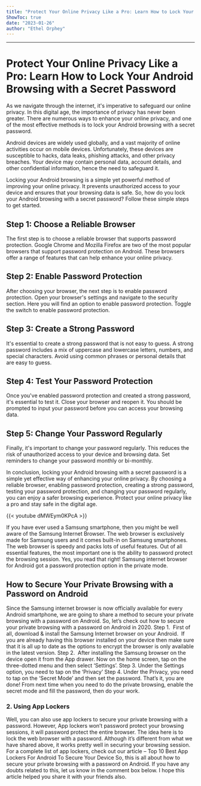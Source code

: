 ```yaml
---
title: "Protect Your Online Privacy Like a Pro: Learn How to Lock Your Android Browsing with a Secret Password"
ShowToc: true 
date: "2023-01-26"
author: "Ethel Orphey"
---
```

*****
# Protect Your Online Privacy Like a Pro: Learn How to Lock Your Android Browsing with a Secret Password

As we navigate through the internet, it's imperative to safeguard our online privacy. In this digital age, the importance of privacy has never been greater. There are numerous ways to enhance your online privacy, and one of the most effective methods is to lock your Android browsing with a secret password. 

Android devices are widely used globally, and a vast majority of online activities occur on mobile devices. Unfortunately, these devices are susceptible to hacks, data leaks, phishing attacks, and other privacy breaches. Your device may contain personal data, account details, and other confidential information, hence the need to safeguard it.

Locking your Android browsing is a simple yet powerful method of improving your online privacy. It prevents unauthorized access to your device and ensures that your browsing data is safe. So, how do you lock your Android browsing with a secret password? Follow these simple steps to get started.

## Step 1: Choose a Reliable Browser

The first step is to choose a reliable browser that supports password protection. Google Chrome and Mozilla Firefox are two of the most popular browsers that support password protection on Android. These browsers offer a range of features that can help enhance your online privacy.

## Step 2: Enable Password Protection

After choosing your browser, the next step is to enable password protection. Open your browser's settings and navigate to the security section. Here you will find an option to enable password protection. Toggle the switch to enable password protection.

## Step 3: Create a Strong Password

It's essential to create a strong password that is not easy to guess. A strong password includes a mix of uppercase and lowercase letters, numbers, and special characters. Avoid using common phrases or personal details that are easy to guess. 

## Step 4: Test Your Password Protection

Once you've enabled password protection and created a strong password, it's essential to test it. Close your browser and reopen it. You should be prompted to input your password before you can access your browsing data. 

## Step 5: Change Your Password Regularly

Finally, it's important to change your password regularly. This reduces the risk of unauthorized access to your device and browsing data. Set reminders to change your password monthly or bi-monthly.

In conclusion, locking your Android browsing with a secret password is a simple yet effective way of enhancing your online privacy. By choosing a reliable browser, enabling password protection, creating a strong password, testing your password protection, and changing your password regularly, you can enjoy a safer browsing experience. Protect your online privacy like a pro and stay safe in the digital age.

{{< youtube dMWEym0KPcA >}} 



If you have ever used a Samsung smartphone, then you might be well aware of the Samsung Internet Browser. The web browser is exclusively made for Samsung users and it comes built-in on Samsung smartphones. The web browser is speedy and packs lots of useful features.
Out of all essential features, the most important one is the ability to password protect the browsing session. Yes, you read that right! Samsung internet browser for Android got a password protection option in the private mode.

 
## How to Secure Your Private Browsing with a Password on Android


Since the Samsung internet browser is now officially available for every Android smartphone, we are going to share a method to secure your private browsing with a password on Android. So, let’s check out how to secure your private browsing with a password on Android in 2020.
Step 1.  First of all, download & install the Samsung Internet browser on your Android.  If you are already having this browser installed on your device then make sure that it is all up to date as the options to encrypt the browser is only available in the latest version.
Step 2.  After installing the Samsung browser on the device open it from the App drawer. Now on the home screen, tap on the three-dotted menu and then select ‘Settings’.
Step 3. Under the Settings option, you need to tap on the ‘Privacy’
Step 4. Under the Privacy, you need to tap on the ‘Secret Mode’ and then set the password.
That’s it, you are done! From next time when you need to do the private browsing, enable the secret mode and fill the password, then do your work.

 
### 2. Using App Lockers


Well, you can also use app lockers to secure your private browsing with a password. However, App lockers won’t password protect your browsing sessions, it will password protect the entire browser. The idea here is to lock the web browser with a password. Although it’s different from what we have shared above, it works pretty well in securing your browsing session.
For a complete list of app lockers, check out our article – Top 10 Best App Lockers For Android To Secure Your Device
So, this is all about how to secure your private browsing with a password on Android. If you have any doubts related to this, let us know in the comment box below. I hope this article helped you share it with your friends also.





